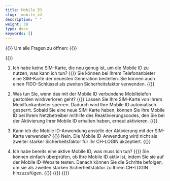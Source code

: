 ```yaml
---
title: Mobile ID
slug:  mobile_id
description: " "
weight: 30
type: docs
keywords: []
---
```


{{<faqBlock>}}
Um alle Fragen zu öffnen: {{<collapsibleGroupCommand groupId="mobile_id">}}

{{<numberedList>}}
1. Ich habe keine SIM-Karte, die neu genug ist, um die Mobile ID zu nutzen, was kann ich tun?
{{<collapsibleBlock groupId="mobile_id">}}
Sie können bei Ihrem Telefonanbieter eine SIM-Karte der neuesten Generation bestellen. Sie können auch einen FIDO-Schlüssel als zweiten Sicherheitsfaktor verwenden. 
{{</collapsibleBlock>}}

2. Was tun Sie, wenn das mit der Mobile ID verbundene Mobiltelefon gestohlen wird/verloren geht?
{{<collapsibleBlock groupId="mobile_id">}}
Lassen Sie Ihre SIM-Karte von Ihrem Mobilfunkanbieter sperren. Dadurch wird Ihre Mobile ID automatisch gesperrt. Sobald Sie eine neue SIM-Karte haben, können Sie Ihre Mobile ID bei Ihrem Netzbetreiber mithilfe des Reaktivierungscodes, den Sie bei der Aktivierung Ihrer Mobile ID erhalten haben, erneut aktivieren. 
{{</collapsibleBlock>}}

3. Kann ich die Mobile ID-Anwendung anstelle der Aktivierung mit der SIM-Karte verwenden?
{{<collapsibleBlock groupId="mobile_id">}}
Nein. Die Mobile ID-Anwendung wird nicht als zweiter starker Sicherheitsfaktor für Ihr CH-LOGIN akzeptiert. 
{{</collapsibleBlock>}}

4. Ich habe bereits eine aktive Mobile ID, was muss ich tun?
{{<collapsibleBlock groupId="mobile_id">}}
Sie können einfach überprüfen, ob Ihre Mobile ID aktiv ist, indem Sie sie auf der Mobile ID-Website testen. Danach können Sie die Schritte befolgen, um sie als zweiten starken Sicherheitsfaktor zu Ihrem CH-LOGIN hinzuzufügen.
{{</collapsibleBlock>}}
{{</numberedList>}}
{{</faqBlock>}}
